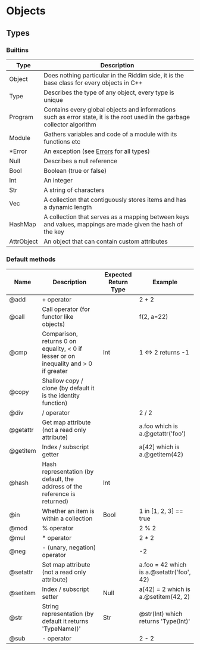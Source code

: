 # Objects
<!-- TODO : Abstract -->
<!-- TODO : C++ init -->

## Types
### Builtins
| Type | Description |
| ---- | ----------- |
| Object | Does nothing particular in the Riddim side, it is the base class for every objects in C++ |
| Type | Describes the type of any object, every type is unique |
| Program | Contains every global objects and informations such as error state, it is the root used in the garbage collector algorithm |
| Module | Gathers variables and code of a module with its functions etc |
| *Error | An exception (see [Errors](error.md) for all types) |
| Null | Describes a null reference |
| Bool | Boolean (true or false) |
| Int | An integer |
| Str | A string of characters |
| Vec | A collection that contiguously stores items and has a dynamic length |
| HashMap | A collection that serves as a mapping between keys and values, mappings are made given the hash of the key |
| AttrObject | An object that can contain custom attributes |

### Default methods
<!-- TODO : Abstract -->
| Name | Description | Expected Return Type | Example |
| ---- | ----------- | -------------------- | ------- |
| @add | + operator | | 2 + 2 |
| @call | Call operator (for functor like objects) | | f(2, a=22) |
| @cmp | Comparison, returns 0 on equality, < 0 if lesser or on inequality and > 0 if greater | Int | 1 <=> 2 returns -1 |
| @copy | Shallow copy / clone (by default it is the identity function) | | |
| @div | / operator | | 2 / 2 |
| @getattr | Get map attribute (not a read only attribute) | | a.foo which is a.@getattr('foo') |
| @getitem | Index / subscript getter | | a[42] which is a.@getitem(42) |
| @hash | Hash representation (by default, the address of the reference is returned) | Int | |
| @in | Whether an item is within a collection | Bool | 1 in [1, 2, 3] == true |
| @mod | % operator | | 2 % 2 |
| @mul | * operator | | 2 * 2 |
| @neg | - (unary, negation) operator | | -2 |
| @setattr | Set map attribute (not a read only attribute) | | a.foo = 42 which is a.@setattr('foo', 42) |
| @setitem | Index / subscript setter | Null | a[42] = 2 which is a.@setitem(42, 2) |
| @str | String representation (by default it returns 'TypeName()' | Str | @str(Int) which returns 'Type(Int)' |
| @sub | - operator | | 2 - 2 |
